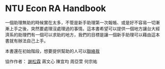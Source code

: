 # NTU Econ RA Handbook

一個助理無助的時候實在太多，不管是新手助理第一次報帳、或是好不容易一切漸漸上手之後，突然要處理沒處理過的事情。這本書希望可以提供一個地方讓台大經濟系的助理們有一個可以求助的地方，我們的目標是讓一個新手助理可以藉由這本書就有辦法自己上手。

本書還在初始階段，想要提供幫助的人可以[聯絡我](mailto:slohsieh@gmail.com)

協作作者：
 [謝松霖](mailto:slohsieh@gmail.com) 蔣文心 陳宜均 周亞萱 何宗祐
